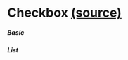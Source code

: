 Checkbox [(source)](https://github.com/bullhorn/novo-elements/blob/master/projects/novo-elements/src/elements/checkbox)
==========================================================================================

##### Basic

<code-example example="basic-checkbox"></code-example>

##### List

<code-example example="checkbox-list"></code-example>